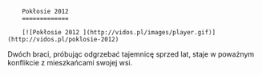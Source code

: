 
        Pokłosie 2012 
        =============
        
        [![Pokłosie 2012 ](http://vidos.pl/images/player.gif)](http://vidos.pl/poklosie-2012)
        
        
 Dwóch braci, próbując odgrzebać tajemnicę sprzed lat, staje w poważnym konflikcie z mieszkańcami swojej wsi.
    